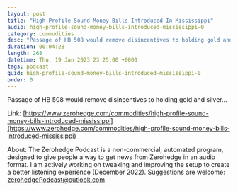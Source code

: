 ```yaml
---
layout: post
title: "High Profile Sound Money Bills Introduced In Mississippi"
audio: high-profile-sound-money-bills-introduced-mississippi-0
category: commodities
desc: "Passage of HB 508 would remove disincentives to holding gold and silver..."
duration: 00:04:28
length: 268
datetime: Thu, 19 Jan 2023 23:25:00 +0000
tags: podcast
guid: high-profile-sound-money-bills-introduced-mississippi-0
order: 0
---
```

Passage of HB 508 would remove disincentives to holding gold and silver...

Link: [https://www.zerohedge.com/commodities/high-profile-sound-money-bills-introduced-mississippi](https://www.zerohedge.com/commodities/high-profile-sound-money-bills-introduced-mississippi)

About: The Zerohedge Podcast is a non-commercial, automated program, designed to give people a way to get news from Zerohedge in an audio format.  I am actively working on tweaking and improving the setup to create a better listening experience (December 2022).  Suggestions are welcome: [zerohedgePodcast@outlook.com](mailto:zerohedgePodcast@outlook.com)